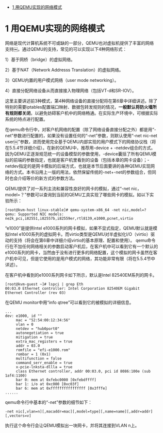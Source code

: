 
<!-- @import "[TOC]" {cmd="toc" depthFrom=1 depthTo=6 orderedList=false} -->

<!-- code_chunk_output -->

* [1 用QEMU实现的网络模式](#1-用qemu实现的网络模式)

<!-- /code_chunk_output -->

# 1 用QEMU实现的网络模式

网络是现代计算机系统不可或缺的一部分，QEMU也对虚拟机提供了丰富的网络支持￼。通过QEMU的支持，常见的可以实现以下4种网络形式：

1）基于网桥（bridge）的虚拟网络。

2）基于NAT（Network Addresss Translation）的虚拟网络。

3）QEMU内置的用户模式网络（user mode networking）。

4）直接分配网络设备从而直接接入物理网络（包括VT\-d和SR\-IOV）。

这里主要讲述前3种模式，第4种网络设备的直接分配将在第6章中详细讲述。除了特别的需要iptables配置端口映射、数据包转发规则的情况，**一般默认将防火墙所有规则都关闭**，以避免妨碍客户机中的网络畅通。在实际生产环境中，可根据实际系统的特点进行配置。

在qemu命令行中，对客户机网络的配置（除了网络设备直接分配之外）都是用“\-net”参数进行配置的，如果没有设置任何的“\-net”参数，则默认使用“\-net nic\-net user￼”参数，进而使用完全基于QEMU内部实现的用户模式下的网络协议栈（将在5.5.4节详细介绍）。在新的QEMU中，推荐用\-device \+ \-netdev组合的方式。因为QEMU正逐渐规范统一的设备模型的参数使用，-device囊括了所有QEMU模拟的前端的参数指定，也就是客户机里看到的设备（包括本章的网卡设备）；-netdev指定的是网卡模拟的后端方式，也就是本节后面要讲的各种QEMU实现网络的方式。本书沿用上一版的用法，依然保留传统的-net+-net的参数组合，但同时也会介绍等价的新方式的参数方法。

QEMU提供了对一系列主流和兼容性良好的网卡的模拟，通过“-net nic，model=？”参数可以查询到当前的QEMU工具实现了哪些网卡的模拟。如以下实验所示：

```
[root@kvm-host linux-stable]# qemu-system-x86_64 -net nic,model=?￼
qemu: Supported NIC models: ne2k_pci,i82551,i82557b,i82559er,rtl8139,e1000,pcnet,virtio
```

“e1000”是提供Intel e1000系列的网卡模拟，如果不显式指定，QEMU默认就是模拟Intel e1000系列的虚拟网卡。而virtio类型是QEMU对半虚拟化I/O（virtio）驱动的支持（将会在第6章中详细介绍virtio的基本原理、配置和使用）。
qemu命令行在不加任何网络相关的参数启动客户机后，在客户机中可以看到它有一个默认的e1000系列的网卡，当然由于没有进行更多的网络配置，这个模拟的网卡虽然在客户机中可见，但是它使用的是用户模式的网络，其功能非常有限（将在5.5.4节中详述）。

在客户机中看到的e1000系列网卡如下所示，默认是Intel 82540EM系列的网卡。

```
[root@kvm-guest ~]# lspci | grep Eth￼
00:03.0 Ethernet controller: Intel Corporation 82540EM Gigabit Ethernet Controller (rev 03)
```

在QEMU monitor中用“info qtree”可以看到它的被模拟的详细信息。

```
...￼
dev: e1000, id ""￼
     mac = "52:54:00:12:34:56"￼
     vlan = 0￼
     netdev = "hub0port0"￼
     autonegotiation = true￼
     mitigation = true￼
     extra_mac_registers = true￼
     addr = 03.0￼
     romfile = "efi-e1000.rom"￼
     rombar = 1 (0x1)￼
     multifunction = false￼
     command_serr_enable = true￼
     x-pcie-lnksta-dllla = true￼
     class Ethernet controller, addr 00:03.0, pci id 8086:100e (sub 1af4:1100)￼
     bar 0: mem at 0xfebc0000 [0xfebdffff]￼
     bar 1: i/o at 0xc000 [0xc03f]￼
     bar 6: mem at 0xffffffffffffffff [0x3fffe]￼
......
```

qemu命令行中基本的“-net”参数的细节如下：

```
-net nic[,vlan=n][,macaddr=mac][,model=type][,name=name][,addr=addr][,vectors=v]
```

执行这个命令行会让QEMU模拟出一块网卡，并将其连接到VLAN n上。
